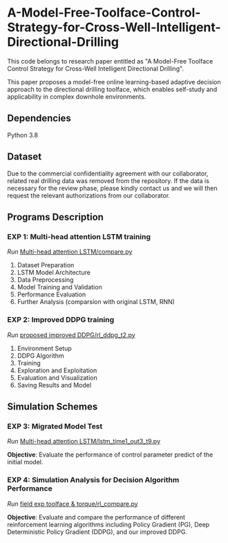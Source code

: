 # A-Model-Free-Toolface-Control-Strategy-for-Cross-Well-Intelligent-Directional-Drilling
This code belongs to research paper entitled as "A Model-Free Toolface Control Strategy for Cross-Well Intelligent Directional Drilling".

This paper proposes a model-free online learning-based adaptive decision approach to the directional drilling toolface, which enables self-study and applicability in complex downhole environments.

## Dependencies
Python 3.8

## Dataset
Due to the commercial confidentiality agreement with our collaborator, related real drilling data was removed from the repository. If the data is necessary for the review phase, please kindly contact us and we will then request the relevant authorizations from our collaborator.

## Programs Description
### EXP 1: Multi-head attention LSTM training
*Run* [Multi-head attention LSTM/compare.py](https://github.com/AshenOne22/A-Model-Free-Toolface-Control-Strategy-for-Cross-Well-Intelligent-Directional-Drilling/blob/main/Mutli-head%20attention%20LSTM/compare.py)
1. Dataset Preparation
2. LSTM Model Architecture
3. Data Preprocessing
4. Model Training and Validation
5. Performance Evaluation
6. Further Analysis (comparsion with original LSTM, RNN)

### EXP 2: Improved DDPG training
*Run* [proposed improved DDPG/rl_ddpg_t2.py](https://github.com/AshenOne22/A-Model-Free-Toolface-Control-Strategy-for-Cross-Well-Intelligent-Directional-Drilling/blob/main/proposed%20improved%20DDPG/rl_ddpg_t2.py)
1. Environment Setup
2. DDPG Algorithm
3. Training
4. Exploration and Exploitation
5. Evaluation and Visualization
6. Saving Results and Model

## Simulation Schemes
### EXP 3: Migrated Model Test
*Run* [Multi-head attention LSTM/lstm_time1_out3_t9.py](https://github.com/AshenOne22/A-Model-Free-Toolface-Control-Strategy-for-Cross-Well-Intelligent-Directional-Drilling/blob/main/Mutli-head%20attention%20LSTM/lstm_time1_out3_t9.py)

**Objective**: Evaluate the performance of control parameter predict of the initial model.

### EXP 4: Simulation Analysis for Decision Algorithm Performance
*Run* [field exp toolface & torque/rl_compare.py](https://github.com/AshenOne22/A-Model-Free-Toolface-Control-Strategy-for-Cross-Well-Intelligent-Directional-Drilling/blob/main/field%20exp%20toolface%20%26%20torque/rl_compare.py)

**Objective**: Evaluate and compare the performance of different reinforcement learning algorithms including Policy Gradient (PG), Deep Deterministic Policy Gradient (DDPG), and our improved DDPG.
